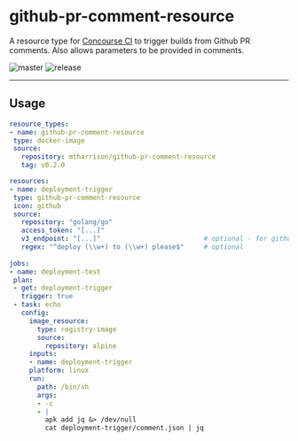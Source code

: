 # github-pr-comment-resource

A resource type for [Concourse CI](https://concourse-ci.org/) to trigger builds from Github PR comments. Also allows parameters to be provided in comments.

 ![master](https://github.com/mtharrison/github-pr-comment-resource/workflows/Master/badge.svg?branch=master) ![release](https://img.shields.io/github/v/release/mtharrison/github-pr-comment-resource)
 
 ---
 
 ## Usage
 
 ```yaml
resource_types:
- name: github-pr-comment-resource
  type: docker-image
  source:
    repository: mtharrison/github-pr-comment-resource
    tag: v0.2.0

resources:
- name: deployment-trigger
  type: github-pr-comment-resource
  icon: github
  source:
    repository: "golang/go"
    access_token: "[...]"
    v3_endpoint: "[...]"                          # optional - for github enterprise users
    regex: "^deploy (\\w+) to (\\w+) please$"     # optional
    
jobs:
- name: deployment-test
  plan:
  - get: deployment-trigger
    trigger: true
  - task: echo
    config:
      image_resource:
        type: registry-image
        source:
          repository: alpine
      inputs:
      - name: deployment-trigger
      platform: linux
      run:
        path: /bin/sh
        args:
        - -c
        - |
          apk add jq &> /dev/null
          cat deployment-trigger/comment.json | jq

 ```
